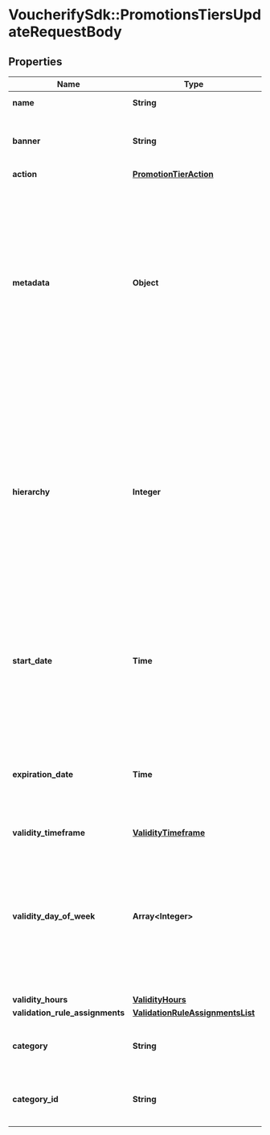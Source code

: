# VoucherifySdk::PromotionsTiersUpdateRequestBody

## Properties

| Name | Type | Description | Notes |
| ---- | ---- | ----------- | ----- |
| **name** | **String** | Name of the promotion tier. | [optional] |
| **banner** | **String** | Text to be displayed to your customers on your website. | [optional] |
| **action** | [**PromotionTierAction**](PromotionTierAction.md) |  | [optional] |
| **metadata** | **Object** | The metadata object stores all custom attributes assigned to the promotion tier. A set of key/value pairs that you can attach to a promotion tier object. It can be useful for storing additional information about the promotion tier in a structured format. | [optional] |
| **hierarchy** | **Integer** | The promotions hierarchy defines the order in which the discounts from different tiers will be applied to a customer&#39;s order. If a customer qualifies for discounts from more than one tier, discounts will be applied in the order defined in the hierarchy. | [optional] |
| **start_date** | **Time** | Activation timestamp defines when the promotion tier starts to be active in ISO 8601 format. Promotion tier is *inactive before* this date.  | [optional] |
| **expiration_date** | **Time** | Activation timestamp defines when the promotion tier expires in ISO 8601 format. Promotion tier is *inactive after* this date.  | [optional] |
| **validity_timeframe** | [**ValidityTimeframe**](ValidityTimeframe.md) |  | [optional] |
| **validity_day_of_week** | **Array&lt;Integer&gt;** | Integer array corresponding to the particular days of the week in which the voucher is valid.  - &#x60;0&#x60; Sunday - &#x60;1&#x60; Monday - &#x60;2&#x60; Tuesday - &#x60;3&#x60; Wednesday - &#x60;4&#x60; Thursday - &#x60;5&#x60; Friday - &#x60;6&#x60; Saturday | [optional] |
| **validity_hours** | [**ValidityHours**](ValidityHours.md) |  | [optional] |
| **validation_rule_assignments** | [**ValidationRuleAssignmentsList**](ValidationRuleAssignmentsList.md) |  | [optional] |
| **category** | **String** | Assign a new or update the promotion tier&#39;s category using name. | [optional] |
| **category_id** | **String** | Assign a new or update the promotion tier&#39;s category using id | [optional] |

